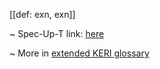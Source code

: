 [[def: exn, exn]]

~ Spec-Up-T link: <a href='https://weboftrust.github.io/WOT-terms/docs/glossary/exn'>here</a>

~ More in <a href="https://weboftrust.github.io/WOT-terms/docs/glossary/exn">extended KERI glossary</a>
